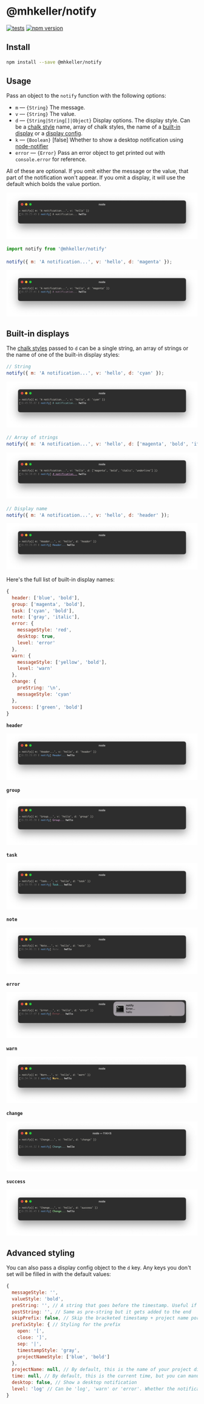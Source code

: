 @mhkeller/notify
===

[![tests](https://github.com/mhkeller/notify/actions/workflows/node.js.yml/badge.svg)](https://github.com/mhkeller/notify/actions/workflows/node.js.yml)
[![npm version](https://img.shields.io/npm/v/@mhkeller/notify.svg?style=flat-square)](https://www.npmjs.com/package/@mhkeller/notify)

## Install

```sh
npm install --save @mhkeller/notify
```

## Usage

Pass an object to the `notify` function with the following options:

* `m` — `{String}` The message.
* `v` — `{String}` The value.
* `d` — `{String|String[]|Object}` Display options. The display style. Can be a [chalk style](https://github.com/chalk/chalk) name, array of chalk styles, the name of a [built-in display](#built-in-displays) or a [display config](#advanced-styling).
* `k` — `{Boolean}` [false] Whether to show a desktop notification using [node-notifier](https://github.com/mikaelbr/node-notifier)
* `error` — `{Error}` Pass an error object to get printed out with `console.error` for reference.

All of these are optional. If you omit either the message or the value, that part of the notification won't appear. If you omit a display, it will use the default which bolds the value portion.

![](./assets/default.png)

```js
import notify from '@mhkeller/notify'

notify({ m: 'A notification...', v: 'hello', d: 'magenta' });
```

![](./assets/magenta.png)

## Built-in displays

The [chalk styles](https://github.com/chalk/chalk) passed to `d` can be a single string, an array of strings or the name of one of the built-in display styles:

```js
// String
notify({ m: 'A notification...', v: 'hello', d: 'cyan' });
```

![](./assets/cyan.png)

```js
// Array of strings
notify({ m: 'A notification...', v: 'hello', d: ['magenta', 'bold', 'italic', 'underline'] });
```

![](./assets/magenta-options.png)

```js
// Display name
notify({ m: 'A notification...', v: 'hello', d: 'header' });
```

![](./assets/header.png)

Here's the full list of built-in display names:

```js
{
  header: ['blue', 'bold'],
  group: ['magenta', 'bold'],
  task: ['cyan', 'bold'],
  note: ['gray', 'italic'],
  error: {
    messageStyle: 'red',
    desktop: true,
    level: 'error'
  },
  warn: {
    messageStyle: ['yellow', 'bold'],
    level: 'warn'
  },
  change: {
    preString: '\n',
    messageStyle: 'cyan'
  },
  success: ['green', 'bold']
}
```

**`header`**

![](./assets/header.png)

**`group`**

![](./assets/group.png)

**`task`**

![](./assets/task.png)

**`note`**

![](./assets/note.png)

**`error`**

![](./assets/error.png)

**`warn`**

![](./assets/warn.png)

**`change`**

![](./assets/change.png)

**`success`**

![](./assets/success.png)


## Advanced styling

You can also pass a display config object to the `d` key. Any keys you don't set will be filled in with the default values:

```js
{
  messageStyle: '',
  valueStyle: 'bold',
  preString: '', // A string that goes before the timestamp. Useful if you want to put a line break character '\n'
  postString: '', // Same as pre-string but it gets added to the end
  skipPrefix: false, // Skip the bracketed timestamp + project name portion, called the prefix
  prefixStyle: { // Styling for the prefix
    open: '[',
    close: ']',
    sep: '|',
    timestampStyle: 'gray',
    projectNameStyle: ['blue', 'bold']
  },
  projectName: null, // By default, this is the name of your project directory but you can manually set it to something else here
  time: null, // By default, this is the current time, but you can manually set it to something else here
  desktop: false, // Show a desktop notification
  level: 'log' // Can be 'log', 'warn' or 'error'. Whether the notification gets called through `console.log`, `console.warn` or `console.error`.
}
```
